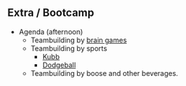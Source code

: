 Extra **/ Bootcamp**
----------------------------------------------------

- Agenda (afternoon)
  - Teambuilding by [brain games](https://www.gamesforthebrain.com/dutch/) 
  - Teambuilding by sports
    - [Kubb](http://www.kubbspel.be/inhoud/spelregels-kubb)
    - [Dodgeball](https://en.wikipedia.org/wiki/Dodgeball)
  - Teambuilding by boose and other beverages. 